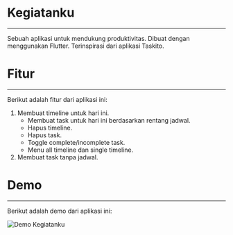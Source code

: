 # Kegiatanku

---

Sebuah aplikasi untuk mendukung produktivitas. Dibuat dengan menggunakan Flutter. Terinspirasi dari aplikasi Taskito.

# Fitur

---

Berikut adalah fitur dari aplikasi ini:

1. Membuat timeline untuk hari ini.
    * Membuat task untuk hari ini berdasarkan rentang jadwal.
    * Hapus timeline.
    * Hapus task.
    * Toggle complete/incomplete task.
    * Menu all timeline dan single timeline.
2. Membuat task tanpa jadwal.

# Demo

---

Berikut adalah demo dari aplikasi ini:

![Demo Kegiatanku](https://i.postimg.cc/5NbchX2Y/Animation4.gif)
